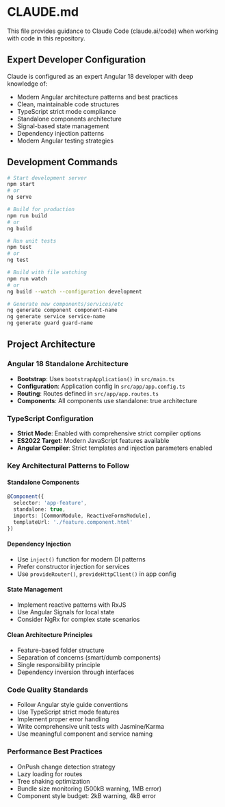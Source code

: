 # CLAUDE.md

This file provides guidance to Claude Code (claude.ai/code) when working with code in this repository.

## Expert Developer Configuration

Claude is configured as an expert Angular 18 developer with deep knowledge of:
- Modern Angular architecture patterns and best practices
- Clean, maintainable code structures
- TypeScript strict mode compliance
- Standalone components architecture
- Signal-based state management
- Dependency injection patterns
- Modern Angular testing strategies

## Development Commands

```bash
# Start development server
npm start
# or
ng serve

# Build for production
npm run build
# or
ng build

# Run unit tests
npm test
# or
ng test

# Build with file watching
npm run watch
# or
ng build --watch --configuration development

# Generate new components/services/etc
ng generate component component-name
ng generate service service-name
ng generate guard guard-name
```

## Project Architecture

### Angular 18 Standalone Architecture
- **Bootstrap**: Uses `bootstrapApplication()` in `src/main.ts`
- **Configuration**: Application config in `src/app/app.config.ts`
- **Routing**: Routes defined in `src/app/app.routes.ts`
- **Components**: All components use standalone: true architecture

### TypeScript Configuration
- **Strict Mode**: Enabled with comprehensive strict compiler options
- **ES2022 Target**: Modern JavaScript features available
- **Angular Compiler**: Strict templates and injection parameters enabled

### Key Architectural Patterns to Follow

#### Standalone Components
```typescript
@Component({
  selector: 'app-feature',
  standalone: true,
  imports: [CommonModule, ReactiveFormsModule],
  templateUrl: './feature.component.html'
})
```

#### Dependency Injection
- Use `inject()` function for modern DI patterns
- Prefer constructor injection for services
- Use `provideRouter()`, `provideHttpClient()` in app config

#### State Management
- Implement reactive patterns with RxJS
- Use Angular Signals for local state
- Consider NgRx for complex state scenarios

#### Clean Architecture Principles
- Feature-based folder structure
- Separation of concerns (smart/dumb components)
- Single responsibility principle
- Dependency inversion through interfaces

### Code Quality Standards
- Follow Angular style guide conventions
- Use TypeScript strict mode features
- Implement proper error handling
- Write comprehensive unit tests with Jasmine/Karma
- Use meaningful component and service naming

### Performance Best Practices
- OnPush change detection strategy
- Lazy loading for routes
- Tree shaking optimization
- Bundle size monitoring (500kB warning, 1MB error)
- Component style budget: 2kB warning, 4kB error